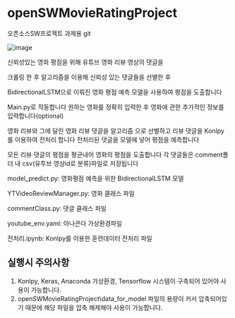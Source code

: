 # openSWMovieRatingProject
오픈소스SW프로젝트 과제용 git

![image](https://user-images.githubusercontent.com/81469045/126967017-5780f3ee-53cc-462a-a1a7-0b6330332e58.png)


신뢰성있는 영화 평점을 위해 유튜브 영화 리뷰 영상의 댓글을

크롤링 한 후 알고리즘을 이용해 신뢰성 있는 댓글들을 선별한 후

BidirectionalLSTM으로 이뤄진 영화 평점 예측 모델을 사용하여 평점을 도출합니다

Main.py로 작동합니다
원하는 영화를 정확히 입력한 후
영화에 관한 추가적인 정보를 입력합니다(optional)

영화 리뷰와 그에 달린 영화 리뷰 댓글을 알고리즘 으로 선별하고
리뷰 댓글을 Konlpy를 이용하여 전처리 합니다
전처리된 댓글을 모델에 넣어 평점을 예측합니다

모든 리뷰 댓글의 평점을 평균내어 영화의 평점을 도출합니다
각 댓글들은 comment폴더 내 csv(유투브 영상id로 분류)파일로 저장됩니다




model_predict.py:
  영화평점 예측을 위한 BidirectionalLSTM 모델
  
  
YTVideoReviewManager.py:
  영화 클래스 파일
  
  
commentClass.py:
  댓글 클래스 파일
  
  
youtube_env.yaml:
  아나콘다 가상환경파일
  
  
전처리.ipynb:
  Konlpy를 이용한 훈련데이터 전처리 파일

## 실행시 주의사항
  1. Konlpy, Keras, Anaconda 가상환경, Tensorflow 시스템이 구축되어 있어야 사용이 가능합니다.
  2. openSWMovieRatingProject\data_for_model 파일의 용량이 커서 압축되어있기 때문에 해당 파일을 압축 해제해야 사용이 가능합니다.
